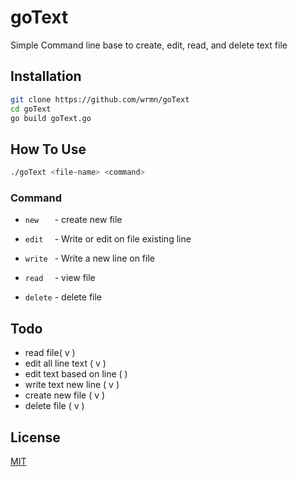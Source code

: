 # goText

Simple Command line base to create, edit, read, and delete text file

## Installation

```bash
git clone https://github.com/wrmn/goText
cd goText
go build goText.go
```

## How To Use
```bash
./goText <file-name> <command>
```
### Command
- `new   ` - create new file

- `edit  ` - Write or edit on file existing line

- `write ` - Write a new line on file

- `read  ` - view file

- `delete` - delete file

## Todo
- read file( v )
- edit all line text ( v ) 
- edit text based on line (   )
- write text new line ( v )
- create new file ( v )
- delete file ( v )

## License
[MIT](https://choosealicense.com/licenses/mit/)
